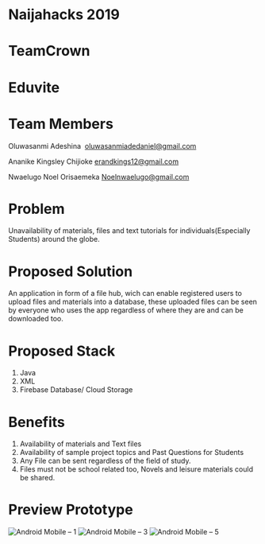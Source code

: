 # Naijahacks 2019 
# TeamCrown
# Eduvite 

# Team Members
Oluwasanmi Adeshina  oluwasanmiadedaniel@gmail.com

Ananike Kingsley Chijioke erandkings12@gmail.com

Nwaelugo Noel Orisaemeka  Noelnwaelugo@gmail.com

# Problem
Unavailability of materials, files and text tutorials for individuals(Especially Students) around the globe.

# Proposed Solution
An application in form of a file hub, wich can enable registered users to upload files and materials into a database, these uploaded files can be seen by everyone who uses the app regardless of where they are and can be downloaded too.

# Proposed Stack

1. Java
2. XML
3. Firebase Database/ Cloud Storage

# Benefits
1. Availability of materials and Text files
2. Availability of sample project topics and Past Questions for Students
3. Any File can be sent regardless of the field of study. 
4. Files must not be school related too, Novels and leisure materials could be shared.

# Preview Prototype
![Android Mobile – 1](https://user-images.githubusercontent.com/40652867/70465614-99d36600-1ac1-11ea-9186-4cad424c58c5.png)
![Android Mobile – 3](https://user-images.githubusercontent.com/40652867/70465696-cab39b00-1ac1-11ea-94ca-43bc13ef6c78.png)
![Android Mobile – 5](https://user-images.githubusercontent.com/40652867/70465728-de5f0180-1ac1-11ea-9afa-f83113bde62e.png)

